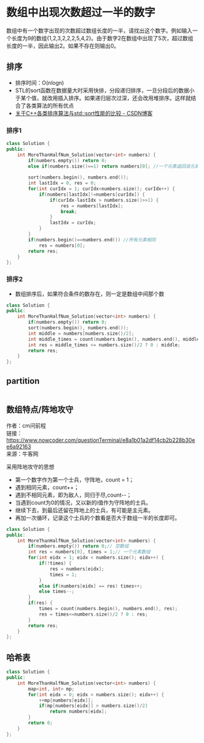 # 数组中出现次数超过一半的数字

数组中有一个数字出现的次数超过数组长度的一半，请找出这个数字。例如输入一个长度为9的数组{1,2,3,2,2,2,5,4,2}。由于数字2在数组中出现了5次，超过数组长度的一半，因此输出2。如果不存在则输出0。

## 排序

- 排序时间：O(nlogn) 
- STL的sort函数在数据量大时采用快排，分段递归排序，一旦分段后的数据小于某个值，就改用插入排序。如果递归层次过深，还会改用堆排序。这样就结合了各类算法的所有优点  
- [关于C++各类排序算法与std::sort性能的比较 - CSDN博客](https://blog.csdn.net/qq_24625045/article/details/49964173)

### 排序1

```cpp
class Solution {
public:
    int MoreThanHalfNum_Solution(vector<int> numbers) {
        if(numbers.empty()) return 0;
        else if(numbers.size()==1) return numbers[0]; //一个元素返回该元素
        
        sort(numbers.begin(), numbers.end());
        int lastIdx = 0, res = 0;
        for(int curIdx = 1; curIdx<numbers.size(); curIdx++) {
            if(numbers[lastIdx]!=numbers[curIdx]) {
                if(curIdx-lastIdx > numbers.size()>>1) {
                    res = numbers[lastIdx];
                    break;
                }
                lastIdx = curIdx;
            }
        }
        if(numbers.begin()==numbers.end()) //所有元素相同
            res = numbers[0];
        return res;
    }
};
```

### 排序2

- 数组排序后，如果符合条件的数存在，则一定是数组中间那个数

```cpp
class Solution {
public:
    int MoreThanHalfNum_Solution(vector<int> numbers) {
        if(numbers.empty()) return 0;
        sort(numbers.begin(), numbers.end());
        int middle = numbers[numbers.size()/2];
        int middle_times = count(numbers.begin(), numbers.end(), middle);
        int res = middle_times <= numbers.size()/2 ? 0 : middle;
        return res;
    }
};
```

##  partition

```cpp

```


## 数组特点/阵地攻守

作者：cm问前程  
链接：https://www.nowcoder.com/questionTerminal/e8a1b01a2df14cb2b228b30ee6a92163  
来源：牛客网  

采用阵地攻守的思想  
- 第一个数字作为第一个士兵，守阵地，count = 1；
- 遇到相同元素，count++；
- 遇到不相同元素，即为敌人，同归于尽,count--；
- 当遇到count为0的情况，又以新的i值作为守阵地的士兵。
- 继续下去，到最后还留在阵地上的士兵，有可能是主元素。  
- 再加一次循环，记录这个士兵的个数看是否大于数组一半的长度即可。  

```cpp
class Solution {
public:
    int MoreThanHalfNum_Solution(vector<int> numbers) {
        if(numbers.empty()) return 0;// 空数组
        int res = numbers[0], times = 1;// 一个元素数组
        for(int eidx = 1; eidx < numbers.size(); eidx++) {
            if(!times) {
                res = numbers[eidx];
                times = 1;
            }
            else if(numbers[eidx] == res) times++;
            else times--;
        }
        if(res) {
            times = count(numbers.begin(), numbers.end(), res);
            res = times<=numbers.size()/2 ? 0 : res;
        }
        return res;
    }
};
```

## 哈希表

```cpp
class Solution {
public:
    int MoreThanHalfNum_Solution(vector<int> numbers) {
        map<int, int> mp;
        for(int eidx = 0; eidx < numbers.size(); eidx++) {
            ++mp[numbers[eidx]];
            if(mp[numbers[eidx]] > numbers.size()/2)
                return numbers[eidx];
        }
        return 0;
    }
};
```
